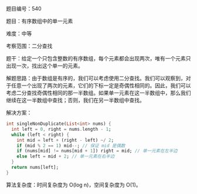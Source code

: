 题目编号：540

题目：有序数组中的单一元素

难度：中等

考察范围：二分查找

题干：给定一个只包含整数的有序数组，每个元素都会出现两次，唯有一个元素只出现一次，找出这个单一的元素。

解题思路：由于数组是有序的，我们可以考虑使用二分查找。我们可以观察到，对于任意一个出现了两次的元素，它们的下标一定是奇偶性相同的。因此，我们可以考虑二分查找奇偶性相同的那一半数组。如果单一元素在这一半数组中，那么我们继续在这一半数组中查找；否则，我们在另一半数组中查找。

解决方案：

```dart
int singleNonDuplicate(List<int> nums) {
  int left = 0, right = nums.length - 1;
  while (left < right) {
    int mid = left + (right - left) ~/ 2;
    if (mid % 2 == 1) mid--; // 保证 mid 是偶数
    if (nums[mid] != nums[mid + 1]) right = mid; // 单一元素在左半边
    else left = mid + 2; // 单一元素在右半边
  }
  return nums[left];
}
```

算法复杂度：时间复杂度为 O(log n)，空间复杂度为 O(1)。